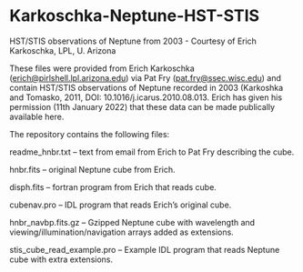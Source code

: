 # Karkoschka-Neptune-HST-STIS
HST/STIS observations of Neptune from 2003 - Courtesy of Erich Karkoschka, LPL, U. Arizona

These files were provided from Erich Karkoschka (erich@pirlshell.lpl.arizona.edu) via Pat Fry (pat.fry@ssec.wisc.edu) and contain HST/STIS observations of Neptune recorded in 2003 (Karkoshka and Tomasko, 2011, DOI: 10.1016/j.icarus.2010.08.013. Erich has given his permission (11th January 2022) that these data can be made publically available here.

The repository contains the following files:

readme_hnbr.txt – text from email from Erich to Pat Fry describing the cube.

hnbr.fits – original Neptune cube from Erich.

disph.fits – fortran program from Erich that reads cube.

cubenav.pro – IDL program that reads Erich’s original cube.

hnbr_navbp.fits.gz – Gzipped Neptune cube with wavelength and viewing/illumination/navigation arrays added as extensions.

stis_cube_read_example.pro – Example IDL program that reads Neptune cube with extra extensions.
 
